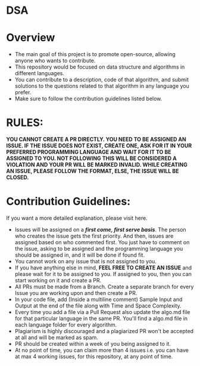 # DSA

# Overview 
* The main goal of this project is to promote open-source, allowing anyone who wants to contribute.
* This repository would be focused on data structure and algorithms in different languages.
* You can contribute to a description, code of that algorithm, and submit solutions to the questions related to that algorithm in any language you prefer.
* Make sure to follow the contribution guidelines listed below.

# RULES:

**YOU CANNOT CREATE A PR DIRECTLY. YOU NEED TO BE ASSIGNED AN ISSUE. IF THE ISSUE DOES NOT EXIST, CREATE ONE, ASK FOR IT IN YOUR PREFERRED PROGRAMMING LANGUAGE AND WAIT FOR IT TO BE ASSIGNED TO YOU. NOT FOLLOWING THIS WILL BE CONSIDERED A VIOLATION AND YOUR PR WILL BE MARKED INVALID. WHILE CREATING AN ISSUE, PLEASE FOLLOW THE FORMAT, ELSE, THE ISSUE WILL BE CLOSED.**

# Contribution Guidelines:
If you want a more detailed explanation, please visit here.

* Issues will be assigned on a ***first come, first serve basis***. The person who creates the issue gets the first priority. And then, issues are assigned based on who commented first. You just have to comment on the issue, asking to be assigned and the programming language you should be assigned in, and it will be done if found fit.
* You cannot work on any issue that is not assigned to you.
* If you have anything else in mind, **FEEL FREE TO CREATE AN ISSUE** and please wait for it to be assigned to you. If assigned to you, then you can start working on it and create a PR.
* All PRs must be made from a Branch. Create a separate branch for every Issue you are working upon and then create a PR.
* In your code file, add (Inside a multiline comment) Sample Input and Output at the end of the file along with Time and Space Complexity.
* Every time you add a file via a Pull Request also update the algo.md file for that particular language in the same PR. You'll find a algo.md file in each language folder for every algorithm.
* Plagiarism is highly discouraged and a plagiarized PR won't be accepted at all and will be marked as spam.
* PR should be created within a week of you being assigned to it.
* At no point of time, you can claim more than 4 issues i.e. you can have at max 4 working issues, for this repository, at any point of time.


